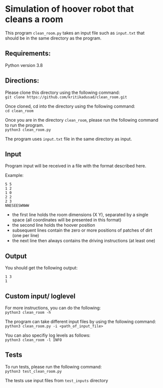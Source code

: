 # Simulation of hoover robot that cleans a room
This program `clean_room.py` takes an input file such as `input.txt` that should be in the same directory as the program.

## Requirements:
Python version 3.8  

## Directions:
Please clone this directory using the following command:  
`git clone https://github.com/kritikadusad/clean_room.git`

Once cloned, cd into the directory using the following command:  
`cd clean_room`

Once you are in the directory `clean_room`, please run the following command to run the program.  
`python3 clean_room.py`

The program uses `input.txt` file in the same directory as input.   

## Input

Program input will be received in a file with the format described here. 

Example:

```
5 5
1 2
1 0
2 2
2 3
NNESEESWNWW
```

* the first line holds the room dimensions (X Y), separated by a single space (all coordinates will be presented in this format)
* the second line holds the hoover position
* subsequent lines contain the zero or more positions of patches of dirt (one per line)
* the next line then always contains the driving instructions (at least one)

## Output
You should get the following output:  
```
1 3  
1
```

## Custom input/ loglevel

For more instructions, you can do the following:  
`python3 clean_room -h`

The program can take different input files by using the following command:  
`python3 clean_room.py -i <path_of_input_file>`  

You can also specifiy log levels as follows:  
`python3 clean_room -l INFO`  

## Tests
To run tests, please run the following command:  
`python3 test_clean_room.py`

The tests use input files from `test_inputs` directory



